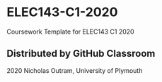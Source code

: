 # ELEC143-C1-2020

Coursework Template for ELEC143 C1 2020

Distributed by GitHub Classroom
-------------------------------

2020 Nicholas Outram, University of Plymouth
